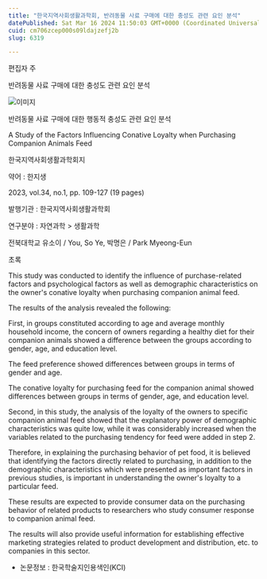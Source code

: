 ```yaml
---
title: "한국지역사회생활과학회, 반려동물 사료 구매에 대한 충성도 관련 요인 분석"
datePublished: Sat Mar 16 2024 11:50:03 GMT+0000 (Coordinated Universal Time)
cuid: cm706zcep000s09ldajzefj2b
slug: 6319

---
```



편집자 주

반려동물 사료 구매에 대한 충성도 관련 요인 분석

![이미지](https://cdn.hashnode.com/res/hashnode/image/upload/v1739260811990/a18cf290-7a22-4ef6-8bdc-ec1ceb9547c3.jpeg)

반려동물 사료 구매에 대한 행동적 충성도 관련 요인 분석

A Study of the Factors Influencing Conative Loyalty when Purchasing Companion Animals Feed

한국지역사회생활과학회지

약어 : 한지생

2023, vol.34, no.1, pp. 109-127 (19 pages)

발행기관 : 한국지역사회생활과학회

연구분야 : 자연과학 > 생활과학

전북대학교 유소이 / You, So Ye, 박명은 / Park Myeong-Eun

초록

This study was conducted to identify the influence of purchase-related factors and psychological factors as well as demographic characteristics on the owner's conative loyalty when purchasing companion animal feed.

The results of the analysis revealed the following:

First, in groups constituted according to age and average monthly household income, the concern of owners regarding a healthy diet for their companion animals showed a difference between the groups according to gender, age, and education level.

The feed preference showed differences between groups in terms of gender and age.

The conative loyalty for purchasing feed for the companion animal showed differences between groups in terms of gender, age, and education level.

Second, in this study, the analysis of the loyalty of the owners to specific companion animal feed showed that the explanatory power of demographic characteristics was quite low, while it was considerably increased when the variables related to the purchasing tendency for feed were added in step 2.

Therefore, in explaining the purchasing behavior of pet food, it is believed that identifying the factors directly related to purchasing, in addition to the demographic characteristics which were presented as important factors in previous studies, is important in understanding the owner's loyalty to a particular feed.

These results are expected to provide consumer data on the purchasing behavior of related products to researchers who study consumer response to companion animal feed.

The results will also provide useful information for establishing effective marketing strategies related to product development and distribution, etc. to companies in this sector.

* 논문정보 : 한국학술지인용색인(KCI)